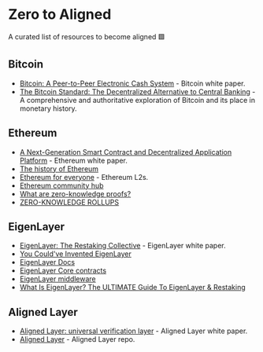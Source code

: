 # Zero to Aligned
A curated list of resources to become aligned 🟩

## Bitcoin

- [Bitcoin: A Peer-to-Peer Electronic Cash System](https://bitcoin.org/bitcoin.pdf) - Bitcoin white paper.
- [The Bitcoin Standard: The Decentralized Alternative to Central Banking](https://www.amazon.com/gp/product/1119473861?camp=1789&creative=9325&creativeASIN=1119473861&linkId=72e0216dfe8d12f13b08103358be4069) - A comprehensive and authoritative exploration of Bitcoin and its place in monetary history.

## Ethereum

- [A Next-Generation Smart Contract and Decentralized Application Platform](https://ethereum.org/en/whitepaper/) - Ethereum white paper.
- [The history of Ethereum](https://ethereum.org/en/history/)
- [Ethereum for everyone](https://ethereum.org/en/layer-2/) - Ethereum L2s.
- [Ethereum community hub](https://ethereum.org/en/community/)
- [What are zero-knowledge proofs?](https://ethereum.org/en/zero-knowledge-proofs/)
- [ZERO-KNOWLEDGE ROLLUPS](https://ethereum.org/en/developers/docs/scaling/zk-rollups/)


## EigenLayer

- [EigenLayer: The Restaking Collective](https://docs.eigenlayer.xyz/assets/files/EigenLayer_WhitePaper-88c47923ca0319870c611decd6e562ad.pdf) - EigenLayer white paper.
- [You Could've Invented EigenLayer](https://www.blog.eigenlayer.xyz/ycie/)
- [EigenLayer Docs](https://docs.eigenlayer.xyz/eigenlayer/overview/)
- [EigenLayer Core contracts](https://github.com/Layr-Labs/eigenlayer-contracts)
- [EigenLayer middleware](https://github.com/Layr-Labs/eigenlayer-middleware)
- [What Is EigenLayer? The ULTIMATE Guide To EigenLayer & Restaking](https://youtu.be/dT74h_d6Y0E?si=9rMOKRrGdMACzRtN)

## Aligned Layer

- [Aligned Layer: universal verification layer](https://whitepaper.alignedlayer.com/) - Aligned Layer white paper.
- [Aligned Layer](https://github.com/yetanotherco/aligned_layer) - Aligned Layer repo.
